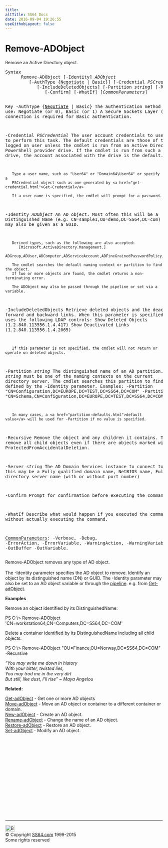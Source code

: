 ```yaml
---
title:
altTitle: SS64 Docs
date: 2016-09-04 19:26:55
useGithubLayout: false
---
```

<!-- #BeginLibraryItem "/Library/head_ps.lbi" --><!-- #EndLibraryItem --><h1>Remove-ADObject</h1> 
<p>Remove an Active Directory object.</p>
<pre>Syntax
      Remove-ADObject [-Identity] <i>ADObject</i>
         [-AuthType {<u>Negotiate</u> | Basic}] [-Credential <i>PSCredential</i>]
            [-IncludeDeletedObjects] [-Partition <i>string</i>] [-Recursive] [-Server <i>string</i>]
               [-Confirm] [-WhatIf] [<i>CommonParameters</i>]

Key
   -AuthType {<u>Negotiate</u> | Basic}
       The authentication method to use: Negotiate (or 0), Basic (or 1)
       A Secure Sockets Layer (SSL) connection is required for Basic authentication.

   -Credential <i>PSCredential</i>
       The user account credentials to use to perform this task.
       The default credentials are those of the currently logged on user unless the
       cmdlet is run from an Active Directory PowerShell provider drive.
       If the cmdlet is run from such a provider drive, the account associated with the drive is the default.

       Type a user name, such as "User64" or "Domain64\User64" or specify a
       PSCredential object such as one generated by <a href="get-credential.html">Get-Credential</a> 

       If a user name is specified, the cmdlet will prompt for a password.

   -Identity <i>ADObject</i>
       An AD object. Most often this will be a Distinguished Name (e.g. CN=sample1,OU=demo,DC=SS64,DC=com)
       The identity may also be given as a GUID.

       Derived types, such as the following are also accepted:
          [Microsoft.ActiveDirectory.Management.]
            ADGroup,ADUser,ADComputer,ADServiceAccount,ADFineGrainedPasswordPolicy,ADDomain

       The cmdlet searches the default naming context or partition to find the object.
       If two or more objects are found, the cmdlet returns a non-terminating error.

       The ADObject may also be passed through the pipeline or set via a variable.

   -IncludeDeletedObjects
       Retrieve deleted objects and the deactivated forward and backward links.
       When this parameter is specified, the cmdlet uses the following LDAP controls:
          Show Deleted Objects (1.2.840.113556.1.4.417)
          Show Deactivated Links (1.2.840.113556.1.4.2065)

       If this parameter is not specified, the cmdlet will not return or operate on deleted objects.

   -Partition <i>string</i>
       The distinguished name of an AD partition.
       <i>string</i> must be one of the naming contexts on the current directory server.
       The cmdlet searches this partition to find the object defined by the -Identity parameter.
       Examples:
         -Partition "CN=Configuration,DC=EUROPE,DC=TEST,DC=SS64,DC=COM"
         -Partition "CN=Schema,CN=Configuration,DC=EUROPE,DC=TEST,DC=SS64,DC=COM"

       In many cases, a <a href="partition-defaults.html">default value</a> will be used for -Partition if no value is specified.

   -Recursive
       Remove the object and any children it contains.
       This will remove all child objects even if there are objects marked
       with ProtectedFromAccidentalDeletion.
                 
   -Server <i>string</i>
       The AD Domain Services instance to connect to, this may be a Fully qualified domain name,
       NetBIOS name, Fully qualified directory server name (with or without port number)

   -Confirm
       Prompt for confirmation before executing the command.

   -WhatIf
       Describe what would happen if you executed the command without actually executing the command.

   <a href="common.html">CommonParameters</a>:
       -Verbose, -Debug, -ErrorAction, -ErrorVariable, -WarningAction, -WarningVariable,
       -OutBuffer -OutVariable.</pre>
<p>Remove-ADObject  removes any type of AD object.<br>
<br>
The <span class="code">-Identity</span> parameter specifies the AD object to remove. Identify an object by its distinguished name (DN) or GUID. The -Identity parameter may also be set to an AD object variable or through the <a href="syntax-pipeline.html">pipeline</a>. e.g. from <a href="get-adobject.html">Get-adObject</a>.</p>
<p><b>Examples</b></p>
<p>Remove an object identified by its DistinguishedName:</p>
<p><span class="code">PS C:\&gt; Remove-ADObject 'CN=workstation64,CN=Computers,DC=SS64,DC=COM'</span></p>
<p>Delete a container identified by its DistinguishedName including all child objects:</p>
<p><span class="code">PS C:\&gt; Remove-ADObject "OU=Finance,OU=Norway,DC=SS64,DC=COM" -Recursive</span></p>
<p class="quote"><i>“You may write me down in history<br>
With your bitter, twisted lies,<br>
You may trod me in the very dirt<br>
But still, like dust, I'll rise” ~ Maya Angelou</i></p>
<p><b>Related:</b></p>
<p><a href="get-adobject.html">Get-adObject</a> - Get one or more AD objects<br>
<a href="move-adobject.html">Move-adObject</a> - Move an AD object or container to a different container or domain. <br>
<a href="new-adobject.html">New-adObject</a> - Create an AD object. <br>
<a href="rename-adobject.html">Rename-adObject</a> - Change the name of an AD object. <br>
<a href="restore-adobject.html">Restore-adObject</a> - Restore an AD object.<br>
<a href="set-adobject.html">Set-adObject</a> - Modify an AD object.</p><!-- #BeginLibraryItem "/Library/foot_ps.lbi" --><p>
<!-- PowerShell300 -->
<ins class="adsbygoogle" style="display:inline-block;width:300px;height:250px" data-ad-client="ca-pub-6140977852749469" data-ad-slot="6253539900"></ins>
<script>
(adsbygoogle = window.adsbygoogle || []).push({});
</script></p>
<hr>
<div id="bl" class="footer"><a href="remove-adobject.html#"><img src="../images/top.png" width="30" height="22" alt="Back to the Top"></a></div>
<div id="br" class="footer, tagline">© Copyright <a href="../index.html">SS64.com</a> 1999-2015<br>
Some rights reserved</div><!-- #EndLibraryItem -->
